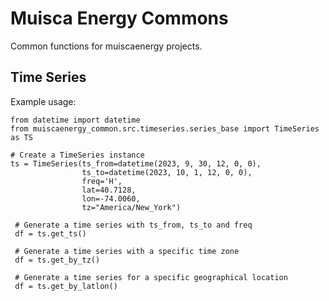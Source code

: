 # Muisca Energy Commons
Common functions for muiscaenergy projects.

## Time Series

Example usage:

    from datetime import datetime
    from muiscaenergy_common.src.timeseries.series_base import TimeSeries as TS

    # Create a TimeSeries instance
    ts = TimeSeries(ts_from=datetime(2023, 9, 30, 12, 0, 0),
                    ts_to=datetime(2023, 10, 1, 12, 0, 0),
                    freq='H',
                    lat=40.7128,
                    lon=-74.0060,
                    tz="America/New_York")

     # Generate a time series with ts_from, ts_to and freq
     df = ts.get_ts()

     # Generate a time series with a specific time zone
     df = ts.get_by_tz()

     # Generate a time series for a specific geographical location
     df = ts.get_by_latlon()
